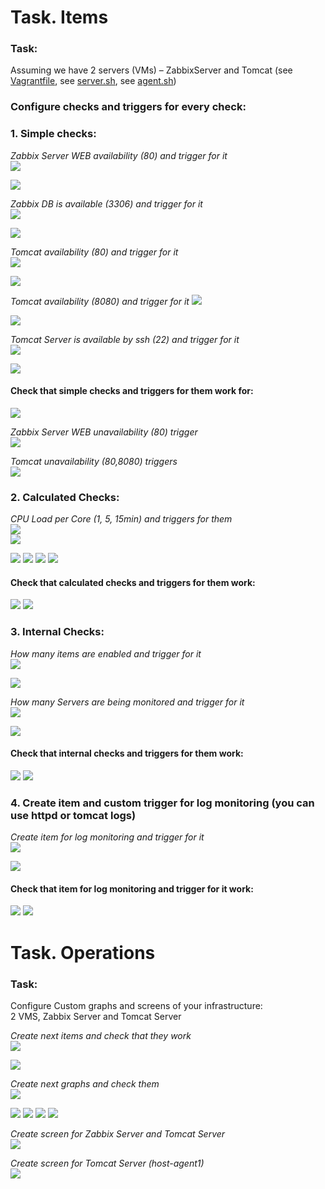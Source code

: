 # Task. Items
### Task:
   Assuming we have 2 servers (VMs) – ZabbixServer and Tomcat (see [Vagrantfile](https://github.com/akonchyts/zabbix-tasks/blob/akonchyts3/day3/Vagrantfile), see [server.sh](https://github.com/akonchyts/zabbix-tasks/blob/akonchyts3/day3/scripts/server.sh), see [agent.sh](https://github.com/akonchyts/zabbix-tasks/blob/akonchyts3/day3/scripts/agent.sh))  

### Configure checks and triggers for every check:  
### **1.** Simple checks:  
   *Zabbix Server WEB availability (80) and trigger for it*  
   <img src="pic/1.png">  
   
   <img src="pic/10.png">  
   
   *Zabbix DB is available (3306) and trigger for it*  
   <img src="pic/5.png">  
   
   <img src="pic/9.png">  
   
   *Tomcat availability (80) and trigger for it*  
   <img src="pic/7.png">  
   
   <img src="pic/1.png">  
   
   *Tomcat availability (8080) and trigger for it* 
   <img src="pic/3.png">  
   
   <img src="pic/6.png">  
   
   *Tomcat Server is available by ssh (22) and trigger for it*  
   <img src="pic/4.png">  
   
   <img src="pic/8.png">  

####   Check that simple checks and triggers for them work for:
   <img src="pic/11.png">  
   
   *Zabbix Server WEB unavailability (80) trigger*  
   <img src="pic/20.png">  
   
   *Tomcat unavailability (80,8080) triggers*  
   <img src="pic/19.png">  
   
   
### **2.** Calculated Checks:  
   *CPU Load per Core (1, 5, 15min) and triggers for them*  
   <img src="pic/12.png">  
   <img src="pic/15.png">  
   
   <img src="pic/13.png">  
   <img src="pic/16.png">  
   
   <img src="pic/14.png">  
   <img src="pic/17.png">  
   
#### Check that calculated checks and triggers for them work:  
   <img src="pic/18.png">  
   
   <img src="pic/26.png">  
   
   
### **3.** Internal Checks:
   *How many items are enabled and trigger for it*  
   <img src="pic/21.png">  
   
   <img src="pic/24.png">  
   
   *How many Servers are being monitored and trigger for it*  
   <img src="pic/22.png">  
   
   <img src="pic/25.png">  
   
#### Check that internal checks and triggers for them work:  
   <img src="pic/23.png">  
   
   <img src="pic/27.png">  
   
  
### **4.** Create item and custom trigger for log monitoring (you can use httpd or tomcat logs)  
   *Create item for log monitoring and trigger for it*  
   <img src="pic/28.png">  
   
   <img src="pic/31.png">  

#### Check that item for log monitoring and trigger for it work:  
   <img src="pic/29.png">  
   
   <img src="pic/30.png">  



# Task. Operations  
### Task:  
   Configure Custom graphs and screens of your infrastructure:  
   2 VMS, Zabbix Server and Tomcat Server  
   
   *Create next items and check that they work*  
   <img src="pic/47.png">  
   
   <img src="pic/48.png">  
   
   *Create next graphs and check them*  
   <img src="pic/40.png">  
   
   <img src="pic/42.png">  
   
   <img src="pic/43.png">  
   
   <img src="pic/44.png">  
   
   <img src="pic/45.png">  
   
   *Create screen for Zabbix Server and Tomcat Server*  
   <img src="pic/41.png">  
   
   *Create screen for Tomcat Server (host-agent1)*  
   <img src="pic/46.png">  

